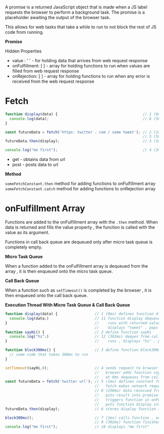 A promise is a returned JavaScript object that is made when a JS label requests the browser to perform a background task.
The promise is a placeholder awaiting the output of the browser task.

This allows for web tasks that take a while to run to not block the rest of JS code from running.

**Promise**

Hidden Properties
- value : ' ' - for holding data that arrives from web request response
- onFulfillment: [ ] - array for holding functions to run when values are filled from web request response
- onRejection: [ ] - array for holding functions to run when any error is received from the web request response

# Fetch

```js
function display(data) {                                       // 1 (0ms) defines function
  console.log(data);                                           // 6 (501ms) function added to call stack and ran with returned value as its argument , displays 'hi'
}

const futureData = fetch('https: twitter . com / some tweet'); // 2 (1ms) defines const , returns promise object , assigns promise to const , sends request to web browser
                                                               // 5 (500ms) data arrives from twitter 'hi' , data added to value property , onFullfillment array calls function display
futureData.then(display);                                      // 3 (2ms) adds display function to on fullfilled array

console.log("me first");                                       // 4 (3ms) displays me first
```

- get - obtains data from url
- post - posts data to url

**Method**

`someFetchConstant.then` method for adding functions to onFulfillment array
`someFetchConstant.catch` method for adding functions to onRejection array

# onFulfillment Array

Functions are added to the onFulfillment array with the `.then` method.
When data is returned and fills the value property , the function is called with the value as its argument.

Functions in call back queue are dequeued only after micro task queue is completely empty.

**Micro Task Queue**

When a function added to the onFulfillment array is dequeued from the array , it is then enqueued onto the micro task queue.

**Call Back Queue**

When a function such as `setTimeout()` is completed by the browser , it is then enqueued onto the call back queue.

**Execution Thread With Micro Task Queue & Call Back Queue**

```js
function display(data) {                 // 1 (0ms) defines function display
  console.log(data;)                     // 11 function display dequeued from micro task , pushed onto call stack
}                                        //    runs with returned value from fetch as its argument ,
                                         //    displays "tweet" , pops off call stack
function sayHi() {                       // 2 define function sayHi
  console.log("hi";)                     // 12 (303ms) deques from call back stack , pushes onto call stack , 
}                                        //    runs , displays "hi" , pops off call stack

function block300ms() {                  // 3 define function block300ms
  // some code that takes 300ms to run
}

setTimeout(sayHi,0);                     // 4 sends request to browser to set its timer to 0 for function sayHi ,
                                         //   browser adds function sayHi to call back queue and sets timer to 0ms
                                         //   at 0ms dequeues from call back queue
const futureData = fetch('twitter url'); // 5 (1ms) defines constant futureData , makes promise object , 
                                         //   fetch makes network request with url domain and path
                                         // 8 (250ms) data received from url ,
                                         //   puts result into promise value property ,
                                         //   triggers function in onFulfillment array ,
                                         //   puts function display into micro task queue since call stack contains block300ms
futureData.then(display);                // 6 stores display function into onFullfillment array

block300ms();                            // 7 (2ms) calls function , adds to call stack , runs block300ms
                                         // 9 (302ms) function finishes , pops off call stack
console.log("me first");                 // 10 displays "me first"
```
